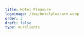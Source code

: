 ```yaml
---
title: Hotel Pleasure
logoimage: /img/hotelpleasure.webp
order: 3
draft: false
type: ourclients
---
```

